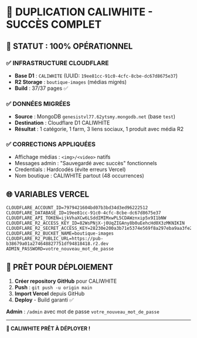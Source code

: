 # 🎉 DUPLICATION CALIWHITE - SUCCÈS COMPLET

## 🚀 STATUT : 100% OPÉRATIONNEL

### ✅ INFRASTRUCTURE CLOUDFLARE
- **Base D1** : `CALIWHITE` (UUID: `19ee81cc-91c0-4cfc-8cbe-dc67d8675e37`)
- **R2 Storage** : `boutique-images` (médias migrés)
- **Build** : 37/37 pages ✅

### ✅ DONNÉES MIGRÉES
- **Source** : MongoDB `genesistvl77.62ytsmy.mongodb.net` (base `test`)
- **Destination** : Cloudflare D1 CALIWHITE
- **Résultat** : 1 catégorie, 1 farm, 3 liens sociaux, 1 produit avec média R2

### ✅ CORRECTIONS APPLIQUÉES
- Affichage médias : `<img>/<video>` natifs
- Messages admin : "Sauvegardé avec succès" fonctionnels
- Credentials : Hardcodés (évite erreurs Vercel)
- Nom boutique : CALIWHITE partout (48 occurrences)

## 🌐 VARIABLES VERCEL

```env
CLOUDFLARE_ACCOUNT_ID=7979421604bd07b3bd34d3ed96222512
CLOUDFLARE_DATABASE_ID=19ee81cc-91c0-4cfc-8cbe-dc67d8675e37
CLOUDFLARE_API_TOKEN=ijkVhaXCw6LSddIMIMxwPL5CDAWznxip5x9I1bNW
CLOUDFLARE_R2_ACCESS_KEY_ID=82WsPNjX-j0UqZIGAny8b0uEehcHd0X3zMKNIKIN
CLOUDFLARE_R2_SECRET_ACCESS_KEY=28230e200a3b71e5374e569f8a297eba9aa3fe2e1097fdf26e5d9e340ded709d
CLOUDFLARE_R2_BUCKET_NAME=boutique-images
CLOUDFLARE_R2_PUBLIC_URL=https://pub-b38679a01a274648827751df94818418.r2.dev
ADMIN_PASSWORD=votre_nouveau_mot_de_passe
```

## 🎯 PRÊT POUR DÉPLOIEMENT

1. **Créer repository GitHub** pour CALIWHITE
2. **Push** : `git push -u origin main`
3. **Import Vercel** depuis GitHub
4. **Deploy** - Build garanti ✅

**Admin** : `/admin` avec mot de passe `votre_nouveau_mot_de_passe`

---

**🎉 CALIWHITE PRÊT À DÉPLOYER !**